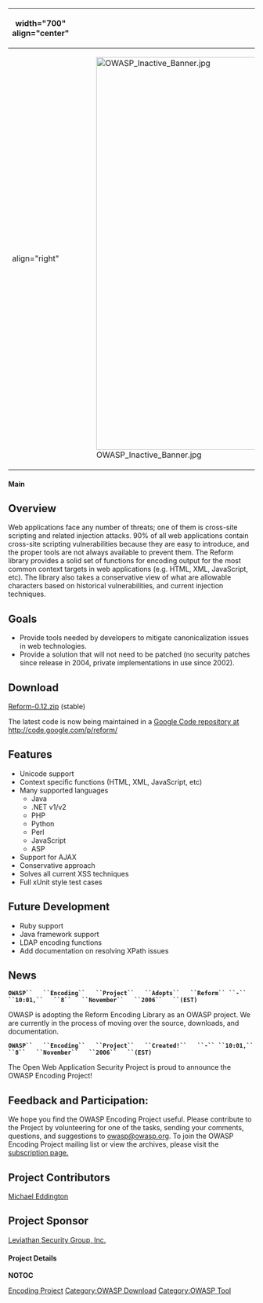 <table>
<thead>
<tr class="header">
<th><p>width="700" align="center"</p></th>
<th><p><br />
</p></th>
<th><p>width="500" align="center"</p></th>
<th><p><br />
</p></th>
</tr>
</thead>
<tbody>
<tr class="odd">
<td><p>align="right"</p></td>
<td><figure>
<img src="OWASP_Inactive_Banner.jpg" title="OWASP_Inactive_Banner.jpg" alt="OWASP_Inactive_Banner.jpg" width="800" /><figcaption>OWASP_Inactive_Banner.jpg</figcaption>
</figure></td>
<td><p>align="right"</p></td>
<td></td>
</tr>
</tbody>
</table>

#### Main

## Overview

Web applications face any number of threats; one of them is cross-site
scripting and related injection attacks. 90% of all web applications
contain cross-site scripting vulnerabilities because they are easy to
introduce, and the proper tools are not always available to prevent
them. The Reform library provides a solid set of functions for encoding
output for the most common context targets in web applications (e.g.
HTML, XML, JavaScript, etc). The library also takes a conservative view
of what are allowable characters based on historical vulnerabilities,
and current injection techniques.

## Goals

  - Provide tools needed by developers to mitigate canonicalization
    issues in web technologies.
  - Provide a solution that will not need to be patched (no security
    patches since release in 2004, private implementations in use since
    2002).

## Download

[Reform-0.12.zip](http://reform.googlecode.com/files/Reform-0.12.zip)
(stable)

The latest code is now being maintained in a [Google Code repository at
<http://code.google.com/p/reform/>](http://code.google.com/p/reform/)

## Features

  - Unicode support
  - Context specific functions (HTML, XML, JavaScript, etc)
  - Many supported languages
      - Java
      - .NET v1/v2
      - PHP
      - Python
      - Perl
      - JavaScript
      - ASP
  - Support for AJAX
  - Conservative approach
  - Solves all current XSS techniques
  - Full xUnit style test cases

## Future Development

  - Ruby support
  - Java framework support
  - LDAP encoding functions
  - Add documentation on resolving XPath issues

## News

**`OWASP``   ``Encoding``   ``Project``   ``Adopts``   ``Reform``
 ``-``   ``10:01,``   ``8``   ``November``   ``2006``   ``(EST)`**

OWASP is adopting the Reform Encoding Library as an OWASP project. We
are currently in the process of moving over the source, downloads, and
documentation.

**`OWASP``   ``Encoding``   ``Project``   ``Created!``   ``-``
 ``10:01,``   ``8``   ``November``   ``2006``   ``(EST)`**

The Open Web Application Security Project is proud to announce the OWASP
Encoding Project\!

## Feedback and Participation:

We hope you find the OWASP Encoding Project useful. Please contribute to
the Project by volunteering for one of the tasks, sending your comments,
questions, and suggestions to owasp@owasp.org. To join the OWASP
Encoding Project mailing list or view the archives, please visit the
[subscription
page.](http://lists.owasp.org/mailman/listinfo/owasp-encoding)

## Project Contributors

[Michael Eddington](http://phed.org)

## Project Sponsor

[Leviathan Security Group, Inc.](http://leviathansecurity.com)

#### Project Details

__NOTOC__ <headertabs />

[Encoding Project](Category:OWASP_Project "wikilink") [Category:OWASP
Download](Category:OWASP_Download "wikilink") [Category:OWASP
Tool](Category:OWASP_Tool "wikilink")